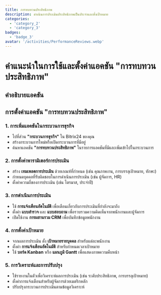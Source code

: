 ```yaml
---
title: การทบทวนประสิทธิภาพ
description: ดำเนินการประเมินประสิทธิภาพเป็นประจำและตั้งเป้าหมาย
categories: 
  - 'category_2'
  - 'category_3'
badges: 
  - 'badge_3'
avatar: '/activities/PerformanceReviews.webp'
---
```


# คำแนะนำในการใช้และตั้งค่าแอคชัน "การทบทวนประสิทธิภาพ"

## คำอธิบายแอคชัน

## **การตั้งค่าแอคชัน "การทบทวนประสิทธิภาพ"**

### 1. การเพิ่มแอคชันในกระบวนการธุรกิจ
- ไปที่ส่วน **"กระบวนการธุรกิจ"** ใน Bitrix24 ของคุณ
- สร้างกระบวนการใหม่หรือเปิดกระบวนการที่มีอยู่
- ค้นหาแอคชัน **"การทบทวนประสิทธิภาพ"** ในรายการแอคชันที่มีและเพิ่มเข้าไปในกระบวนการ

### 2. การตั้งค่าพารามิเตอร์การประเมิน
- สร้าง **เทมเพลตการประเมิน** ด้วยเกณฑ์ที่กำหนด (เช่น คุณภาพงาน, การบรรลุเป้าหมาย, ทักษะ)
- กำหนดบุคคลที่รับผิดชอบในการดำเนินการประเมิน (เช่น ผู้จัดการ, HR)
- ตั้งค่าความถี่ของการประเมิน (เช่น ไตรมาส, ประจำปี)

### 3. การดำเนินการประเมิน
- ใช้ **การแจ้งเตือนอัตโนมัติ** เพื่อเตือนเกี่ยวกับการประเมินที่กำลังจะมาถึง
- ตั้งค่า **แบบสำรวจ** และ **แบบสอบถาม** เพื่อรวบรวมความคิดเห็นจากพนักงานและผู้จัดการ
- เปิดใช้งาน **การผสานรวม CRM** เพื่อบันทึกข้อมูลพนักงาน

### 4. การตั้งค่าเป้าหมาย
- จากผลการประเมิน ตั้ง **เป้าหมายรายบุคคล** สำหรับแต่ละพนักงาน
- ตั้งค่า **การแจ้งเตือนอัตโนมัติ** สำหรับกำหนดเวลาเป้าหมาย
- ใช้ **บอร์ด Kanban** หรือ **แผนภูมิ Gantt** เพื่อแสดงภาพความคืบหน้า

### 5. การวิเคราะห์และการปรับปรุง
- ใช้รายงานในตัวเพื่อวิเคราะห์ผลการประเมิน (เช่น ระดับประสิทธิภาพ, การบรรลุเป้าหมาย)
- ตั้งค่าการแจ้งเตือนสำหรับผู้จัดการด้วยเมตริกหลัก
- ปรับปรุงกระบวนการประเมินตามข้อมูลวิเคราะห์